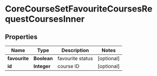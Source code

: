 

# CoreCourseSetFavouriteCoursesRequestCoursesInner


## Properties

| Name | Type | Description | Notes |
|------------ | ------------- | ------------- | -------------|
|**favourite** | **Boolean** | favourite status |  [optional] |
|**id** | **Integer** | course ID |  [optional] |



